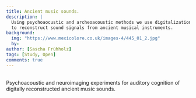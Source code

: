 ```yaml
---
title: Ancient music sounds.
description: |
  Using psychoaocustic and archeoacoustic methods we use digitalization methods
  to reconstruct sound signals from ancient musical instruments.
background:
  img: "https://www.mexicolore.co.uk/images-4/445_01_2.jpg"
  by:
author: [Sascha Frühholz]
tags: [Study, Open]
comments: true
---
```


<br />
Psychoacoustic and neuroimaging experiments for auditory cognition of digitally
reconstructed ancient music sounds.
